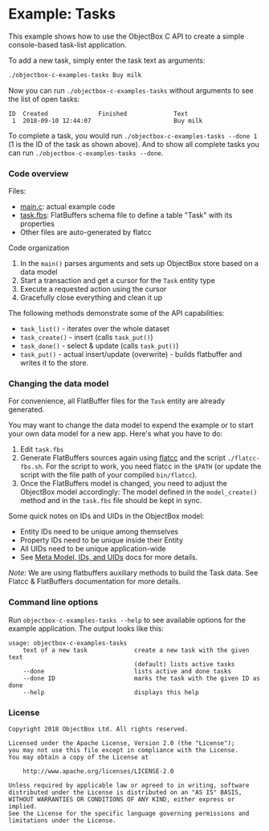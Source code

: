 # Example: Tasks
This example shows how to use the ObjectBox C API to create a simple console-based task-list application.

To add a new task, simply enter the task text as arguments:     

```bash
./objectbox-c-examples-tasks Buy milk
```

Now you can run `./objectbox-c-examples-tasks` without arguments to see the list of open tasks:

    ID  Created              Finished             Text
     1  2018-09-10 12:44:07                       Buy milk

To complete a task, you would run `./objectbox-c-examples-tasks --done 1` (1 is the ID of the task as shown above).
And to show all complete tasks you can run `./objectbox-c-examples-tasks --done`.

### Code overview
Files:

* [main.c](main.c): actual example code
* [task.fbs](task.fbs): FlatBuffers schema file to define a table "Task" with its properties 
* Other files are auto-generated by flatcc

Code organization

1. In the `main()` parses arguments and sets up ObjectBox store based on a data model 
1. Start a transaction and get a cursor for the `Task` entity type
1. Execute a requested action using the cursor
1. Gracefully close everything and clean it up 

The following methods demonstrate some of the API capabilities: 

* `task_list()` - iterates over the whole dataset
* `task_create()` - insert (calls `task_put()`) 
* `task_done()` - select & update (calls `task_put()`) 
* `task_put()` - actual insert/update (overwrite) - builds flatbuffer and writes it to the store.
 
### Changing the data model
For convenience, all FlatBuffer files for the `Task` entity are already generated.

You may want to change the data model to expend the example or to start your own data model for a new app.
Here's what you have to do:

1. Edit `task.fbs` 
2. Generate FlatBuffers sources again using [flatcc](https://github.com/dvidelabs/flatcc) and the script `./flatcc-fbs.sh`.
   For the script to work, you need flatcc in the `$PATH` (or update the script with the file path of your compiled `bin/flatcc`).
3. Once the FlatBuffers model is changed, you need to adjust the ObjectBox model accordingly:
   The model defined in the `model_create()` method and in the `task.fbs` file should be kept in sync.

Some quick notes on IDs and UIDs in the ObjectBox model:

* Entity IDs need to be unique among themselves
* Property IDs need to be unique inside their Entity
* All UIDs need to be unique application-wide
* See [Meta Model, IDs, and UIDs](https://docs.objectbox.io/advanced/meta-model-ids-and-uids) docs for more details.

*Note:* We are using flatbuffers auxiliary methods to build the Task data. See Flatcc & FlatBuffers documentation for more details.

### Command line options

Run `objectbox-c-examples-tasks --help` to see available options for the example application.
The output looks like this:
 
```text
usage: objectbox-c-examples-tasks 
    text of a new task             create a new task with the given text
                                   (default) lists active tasks
    --done                         lists active and done tasks
    --done ID                      marks the task with the given ID as done
    --help                         displays this help
``` 
 

### License
    Copyright 2018 ObjectBox Ltd. All rights reserved.
    
    Licensed under the Apache License, Version 2.0 (the "License");
    you may not use this file except in compliance with the License.
    You may obtain a copy of the License at
    
        http://www.apache.org/licenses/LICENSE-2.0
    
    Unless required by applicable law or agreed to in writing, software
    distributed under the License is distributed on an "AS IS" BASIS,
    WITHOUT WARRANTIES OR CONDITIONS OF ANY KIND, either express or implied.
    See the License for the specific language governing permissions and
    limitations under the License.

